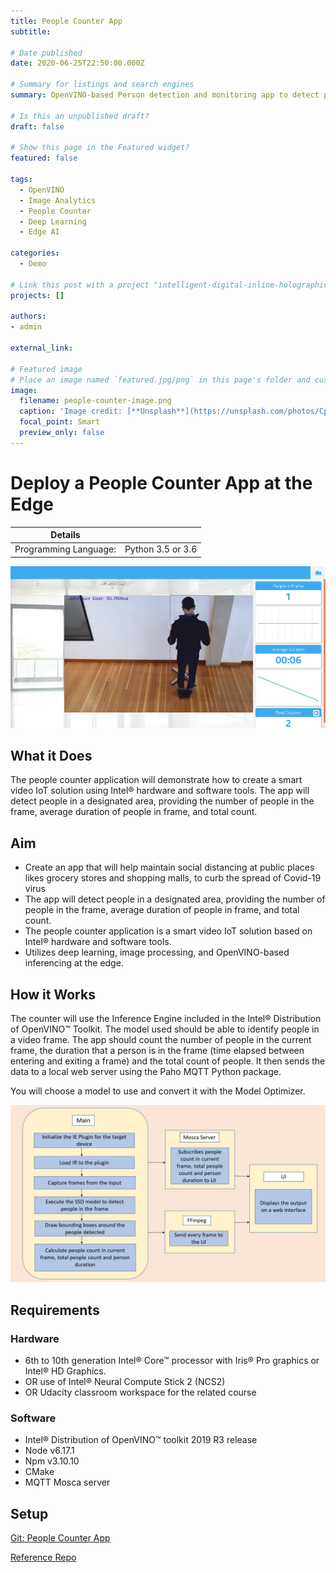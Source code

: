 ```yaml
---
title: People Counter App
subtitle: 

# Date published
date: 2020-06-25T22:50:00.000Z

# Summary for listings and search engines
summary: OpenVINO-based Person detection and monitoring app to detect people in a designated area and deliver statistics based on the same.

# Is this an unpublished draft?
draft: false

# Show this page in the Featured widget?
featured: false

tags:
  - OpenVINO
  - Image Analytics
  - People Counter
  - Deep Learning
  - Edge AI

categories:
  - Demo

# Link this post with a project "intelligent-digital-inline-holographic-micrograph-dihm-cell-enhancement-and-characterization"
projects: [] 

authors:
- admin

external_link: 

# Featured image
# Place an image named `featured.jpg/png` in this page's folder and customize its options here.
image:
  filename: people-counter-image.png
  caption: 'Image credit: [**Unsplash**](https://unsplash.com/photos/CpkOjOcXdUY)'
  focal_point: Smart
  preview_only: false
---
```


# Deploy a People Counter App at the Edge

| Details            |              |
|-----------------------|---------------|
| Programming Language: |  Python 3.5 or 3.6 |

![people-counter-python](./people-counter-image.png)

## What it Does

The people counter application will demonstrate how to create a smart video IoT solution using Intel® hardware and software tools. The app will detect people in a designated area, providing the number of people in the frame, average duration of people in frame, and total count.

## Aim

 * Create an app that will help maintain social distancing at public places likes grocery stores and shopping malls, to curb the spread of Covid-19 virus
 * The app will detect people in a designated area, providing the number of people in the frame, average duration of people in frame, and total count.
 * The people counter application is a smart video IoT solution based on Intel® hardware and software tools.
 * Utilizes deep learning, image processing, and OpenVINO-based inferencing at the edge.

## How it Works

The counter will use the Inference Engine included in the Intel® Distribution of OpenVINO™ Toolkit. The model used should be able to identify people in a video frame. The app should count the number of people in the current frame, the duration that a person is in the frame (time elapsed between entering and exiting a frame) and the total count of people. It then sends the data to a local web server using the Paho MQTT Python package.

You will choose a model to use and convert it with the Model Optimizer.

![architectural diagram](./arch_diagram.png)

## Requirements

### Hardware

* 6th to 10th generation Intel® Core™ processor with Iris® Pro graphics or Intel® HD Graphics.
* OR use of Intel® Neural Compute Stick 2 (NCS2)
* OR Udacity classroom workspace for the related course

### Software

*   Intel® Distribution of OpenVINO™ toolkit 2019 R3 release
*   Node v6.17.1
*   Npm v3.10.10
*   CMake
*   MQTT Mosca server
  
        
## Setup

[Git: People Counter App](https://github.com/raj-98/People-Counter-App)

[Reference Repo](https://github.com/udacity/nd131-openvino-fundamentals-project-starter)

